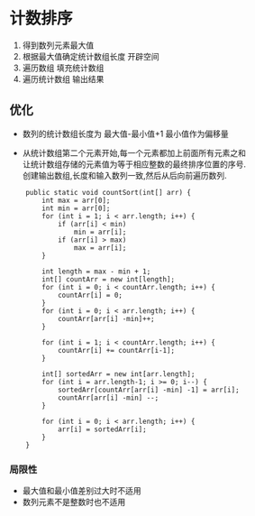 # 计数排序

1. 得到数列元素最大值
2. 根据最大值确定统计数组长度 开辟空间
3. 遍历数组 填充统计数组
4. 遍历统计数组 输出结果

## 优化
- 数列的统计数组长度为 最大值-最小值+1 最小值作为偏移量

- 从统计数组第二个元素开始,每一个元素都加上前面所有元素之和<br>
让统计数组存储的元素值为等于相应整数的最终排序位置的序号.<br>
创建输出数组,长度和输入数列一致,然后从后向前遍历数列.<br>

```
    public static void countSort(int[] arr) {
        int max = arr[0];
        int min = arr[0];
        for (int i = 1; i < arr.length; i++) {
            if (arr[i] < min)
                min = arr[i];
            if (arr[i] > max)
                max = arr[i];
        }

        int length = max - min + 1;
        int[] countArr = new int[length];
        for (int i = 0; i < countArr.length; i++) {
            countArr[i] = 0;
        }
        for (int i = 0; i < arr.length; i++) {
            countArr[arr[i] -min]++;
        }

        for (int i = 1; i < countArr.length; i++) {
            countArr[i] += countArr[i-1];
        }
        
        int[] sortedArr = new int[arr.length];
        for (int i = arr.length-1; i >= 0; i--) {
            sortedArr[countArr[arr[i] -min] -1] = arr[i];
            countArr[arr[i] -min] --;
        }

        for (int i = 0; i < arr.length; i++) {
            arr[i] = sortedArr[i];
        }
    }
```

### 局限性
- 最大值和最小值差别过大时不适用
- 数列元素不是整数时也不适用